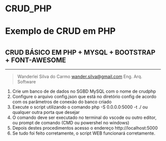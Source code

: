 ﻿# CRUD_PHP
# Exemplo de CRUD em PHP
#
## CRUD BÁSICO EM PHP + MYSQL + BOOTSTRAP + FONT-AWESOME
--------------------------------------------------------
> Wanderlei Silva do Carmo <wander.silva@gmail.com>
> Eng. Arq. Software
> 
1. Crie um banco de de dados no SGBD MySQL com o nome de crudphp
2. Configure o arquivo config.json que está no diretório config de acordo com os parâmetros de conexão do banco criado
3. Execute o script utilizando o comando php -S 0.0.0.0:5000 -t ./  ou qualquer outra porta que desejar
4. O comando deve ser executado no terminal do vscode ou outro editor, ou prompt de comando (CMD ou powershel no windows)
5. Depois destes procedimentos acesso o endereço http://localhost:5000 
6. Se tudo foi feito corretamente, o script WEB funcionará corretamente.

